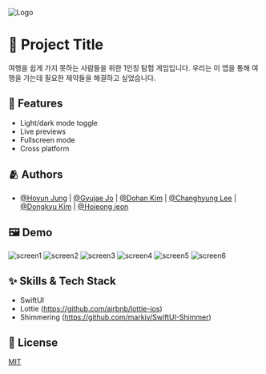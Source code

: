 
![Logo](https://dummyimage.com/1000x300/000/fff.png)


# :iphone: Project Title

여행을 쉽게 가지 못하는 사람들을 위한 1인칭 탐험 게임입니다.
우리는 이 앱을 통해 여행을 가는데 필요한 제약들을 해결하고 싶었습니다.

## :pushpin: Features

- Light/dark mode toggle
- Live previews
- Fullscreen mode
- Cross platform


## :people_hugging: Authors

- [@Hoyun Jung](https://github.com/stemmmm) | [@Gyujae Jo](https://github.com/im-niber) | [@Dohan Kim](https://github.com/commitcomplete) | [@Changhyung Lee](https://github.com/LeeChangHyeong) | [@Dongkyu Kim](https://github.com/Dorodong96) | [@Hojeong jeon](https://github.com/lau0505)


## :framed_picture: Demo

![screen1](https://user-images.githubusercontent.com/45297745/175484047-8e5143ed-ae68-4a90-8832-1022567c587a.gif)
![screen2](https://user-images.githubusercontent.com/45297745/175484057-1e903a3d-9d9e-49a8-b1d8-c18002829901.gif)
![screen3](https://user-images.githubusercontent.com/45297745/175484063-62cab037-d2e6-4d8f-869f-1bc256f621af.gif)
![screen4](https://user-images.githubusercontent.com/45297745/175484073-359d8906-313c-4036-8db9-3229b5f3648c.gif)
![screen5](https://user-images.githubusercontent.com/45297745/175484079-e24a5c66-072a-4b85-be49-64aa5ed9ba69.gif)
![screen6](https://user-images.githubusercontent.com/45297745/175484020-8306b570-de50-42be-b51f-dd16ff36364f.gif)


## :sparkles: Skills & Tech Stack
* SwiftUI
* Lottie (https://github.com/airbnb/lottie-ios)
* Shimmering (https://github.com/markiv/SwiftUI-Shimmer)


## :lock_with_ink_pen: License

[MIT](https://choosealicense.com/licenses/mit/)

